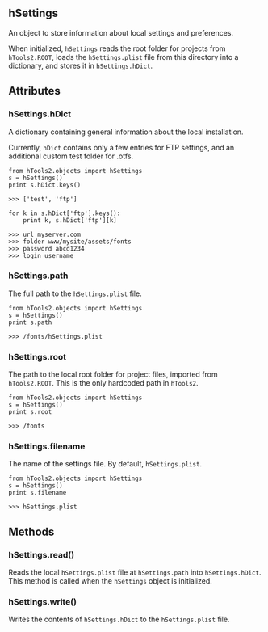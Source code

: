 ## hSettings

An object to store information about local settings and preferences.

When initialized, `hSettings` reads the root folder for projects from `hTools2.ROOT`, loads the `hSettings.plist` file from this directory into a dictionary, and stores it in `hSettings.hDict`.


## Attributes

### hSettings.hDict

A dictionary containing general information about the local installation.

Currently, `hDict` contains only a few entries for FTP settings, and an additional custom test folder for .otfs.

    from hTools2.objects import hSettings
    s = hSettings()
    print s.hDict.keys()

    >>> ['test', 'ftp']

    for k in s.hDict['ftp'].keys():
        print k, s.hDict['ftp'][k]

    >>> url myserver.com
    >>> folder www/mysite/assets/fonts
    >>> password abcd1234
    >>> login username

### hSettings.path

The full path to the `hSettings.plist` file.

    from hTools2.objects import hSettings
    s = hSettings()
    print s.path

    >>> /fonts/hSettings.plist

### hSettings.root

The path to the local root folder for project files, imported from `hTools2.ROOT`. This is the only hardcoded path in `hTools2`.

    from hTools2.objects import hSettings
    s = hSettings()
    print s.root

    >>> /fonts

### hSettings.filename

The name of the settings file. By default, `hSettings.plist`.

    from hTools2.objects import hSettings
    s = hSettings()
    print s.filename

    >>> hSettings.plist

## Methods

### hSettings.read()

Reads the local `hSettings.plist` file at `hSettings.path` into `hSettings.hDict`. This method is called when the `hSettings` object is initialized.

### hSettings.write()

Writes the contents of `hSettings.hDict` to the `hSettings.plist` file.
